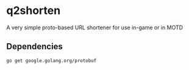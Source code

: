 # q2shorten
A very simple proto-based URL shortener for use in-game or in MOTD

## Dependencies
```
go get google.golang.org/protobuf
```
